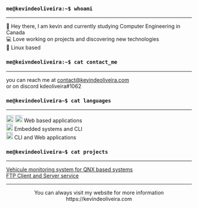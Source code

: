 
### `me@kevindeoliveira:~$ whoami`
  - - -
:wave: Hey there, I am kevin and currently studying Computer Engineering in Canada<br/>
:computer: Love working on projects and discovering new technologies<br/>
:panda_face: Linux based<br/>

### `me@keivndeoliveira:~$ cat contact_me`
  - - -
you can reach me at contact@kevindeoliveira.com<br/>
or on discord kdeoliveira#1062<br/>
### `me@kevindeoliveira~$ cat languages`
  - - -
<img src="https://user-images.githubusercontent.com/30329807/160302322-7d299b8b-42e6-4299-89e9-9dbd9ca93fc7.png" alt="ts" style="width:20px;height:20px"/> <img src="https://upload.wikimedia.org/wikipedia/commons/thumb/9/99/Unofficial_JavaScript_logo_2.svg/480px-Unofficial_JavaScript_logo_2.svg.png" alt="js" style="width:20px;height:20px"/> Web based applications <br/>
<img src="https://user-images.githubusercontent.com/30329807/160302543-47107481-3023-471b-8eab-1f9373db8e2b.png" alt="c" style="width:18px;height:20px"/> Embedded systems and CLI <br/>
<img src="https://user-images.githubusercontent.com/30329807/160302595-f277a7be-9b81-4e61-adb5-7bbed6b964bc.png" alt="python" style="width:18px;height:20px"/> CLI and Web applications <br/>
### `me@kevindeoliveira~$ cat projects`
  - - -
[Vehicule monitoring system for QNX based systems](https://github.com/kdeoliveira/rtos_vehicule_monitoring)<br/>
[FTP Client and Server service](https://github.com/kdeoliveira/ftp_server)<br/>
- - -
<p style="text-align:center">You can always visit my website for more information https://kevindeoliveira.com</p>
